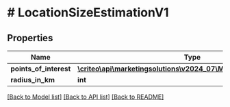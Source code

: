 # # LocationSizeEstimationV1

## Properties

Name | Type | Description | Notes
------------ | ------------- | ------------- | -------------
**points_of_interest** | [**\criteo\api\marketingsolutions\v2024_07\Model\PointOfInterestV1[]**](PointOfInterestV1.md) |  |
**radius_in_km** | **int** |  |

[[Back to Model list]](../../README.md#models) [[Back to API list]](../../README.md#endpoints) [[Back to README]](../../README.md)
